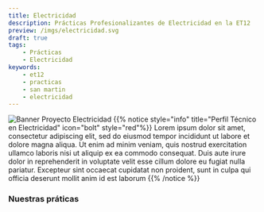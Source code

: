 ```yaml
---
title: Electricidad
description: Prácticas Profesionalizantes de Electricidad en la ET12
preview: /imgs/electricidad.svg
draft: true
tags:
    - Prácticas
    - Electricidad
keywords:
    - et12
    - practicas
    - san martin
    - electricidad
---
```

![Banner Proyecto Electricidad](/imgs/proyectoelectricidad.png?lightbox=false)
{{% notice style="info" title="Perfil Técnico en Electricidad" icon="bolt" style="red"%}}
Lorem ipsum dolor sit amet, consectetur adipiscing elit, sed do eiusmod tempor incididunt ut labore et dolore magna aliqua. Ut enim ad minim veniam, quis nostrud exercitation ullamco laboris nisi ut aliquip ex ea commodo consequat. Duis aute irure dolor in reprehenderit in voluptate velit esse cillum dolore eu fugiat nulla pariatur. Excepteur sint occaecat cupidatat non proident, sunt in culpa qui officia deserunt mollit anim id est laborum
{{% /notice %}}
### Nuestras práticas 

<!--
TODO: Agregar Children para sub-secciones
-->